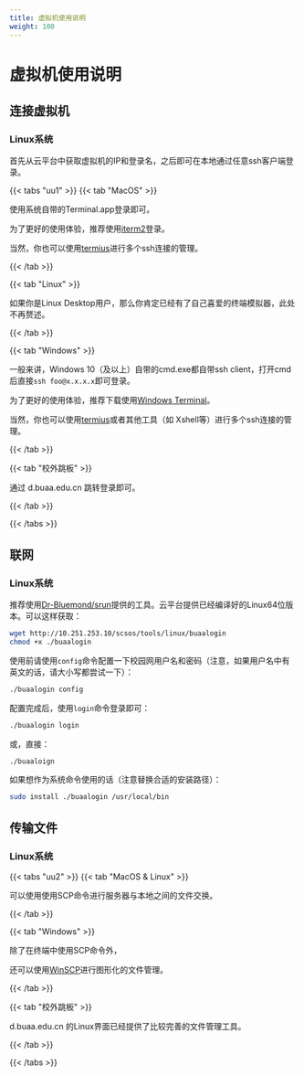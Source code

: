```yaml
---
title: 虚拟机使用说明
weight: 100
---
```


# 虚拟机使用说明

## 连接虚拟机

### Linux系统

首先从云平台中获取虚拟机的IP和登录名，之后即可在本地通过任意ssh客户端登录。

{{< tabs "uu1" >}}
{{< tab "MacOS" >}}

使用系统自带的Terminal.app登录即可。

为了更好的使用体验，推荐使用[iterm2](https://iterm2.com/)登录。

当然，你也可以使用[termius](https://termius.com/)进行多个ssh连接的管理。

{{< /tab >}}

{{< tab "Linux" >}}

如果你是Linux Desktop用户，那么你肯定已经有了自己喜爱的终端模拟器，此处不再赘述。

{{< /tab >}}

{{< tab "Windows" >}}

一般来讲，Windows 10（及以上）自带的cmd.exe都自带ssh client，打开cmd后直接`ssh foo@x.x.x.x`即可登录。

为了更好的使用体验，推荐下载使用[Windows Terminal](https://aka.ms/terminal)。

当然，你也可以使用[termius](https://termius.com/)或者其他工具（如 Xshell等）进行多个ssh连接的管理。

{{< /tab >}}

{{< tab "校外跳板" >}}

通过 d.buaa.edu.cn 跳转登录即可。

{{< /tab >}}

{{< /tabs >}}

## 联网

### Linux系统

推荐使用[Dr-Bluemond/srun](https://github.com/Dr-Bluemond/srun)提供的工具。云平台提供已经编译好的Linux64位版本。可以这样获取：

```bash
wget http://10.251.253.10/scsos/tools/linux/buaalogin
chmod +x ./buaalogin
```

使用前请使用`config`命令配置一下校园网用户名和密码（注意，如果用户名中有英文的话，请大小写都尝试一下）：

```bash
./buaalogin config
```

配置完成后，使用`login`命令登录即可：

```bash
./buaalogin login
```

或，直接：

```bash
./buaaloign
```

如果想作为系统命令使用的话（注意替换合适的安装路径）：

```bash
sudo install ./buaalogin /usr/local/bin
```

## 传输文件

### Linux系统

{{< tabs "uu2" >}}
{{< tab "MacOS & Linux" >}}

可以使用使用SCP命令进行服务器与本地之间的文件交换。

{{< /tab >}}

{{< tab "Windows" >}}

除了在终端中使用SCP命令外，

还可以使用[WinSCP](https://winscp.net/eng/download.php)进行图形化的文件管理。

{{< /tab >}}

{{< tab "校外跳板" >}}

d.buaa.edu.cn 的Linux界面已经提供了比较完善的文件管理工具。

{{< /tab >}}

{{< /tabs >}}